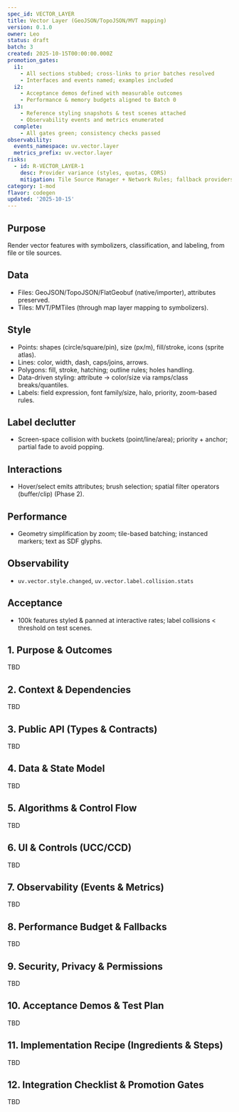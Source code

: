 ```yaml
---
spec_id: VECTOR_LAYER
title: Vector Layer (GeoJSON/TopoJSON/MVT mapping)
version: 0.1.0
owner: Leo
status: draft
batch: 3
created: 2025-10-15T00:00:00.000Z
promotion_gates:
  i1:
    - All sections stubbed; cross-links to prior batches resolved
    - Interfaces and events named; examples included
  i2:
    - Acceptance demos defined with measurable outcomes
    - Performance & memory budgets aligned to Batch 0
  i3:
    - Reference styling snapshots & test scenes attached
    - Observability events and metrics enumerated
  complete:
    - All gates green; consistency checks passed
observability:
  events_namespace: uv.vector.layer
  metrics_prefix: uv.vector.layer
risks:
  - id: R-VECTOR_LAYER-1
    desc: Provider variance (styles, quotas, CORS)
    mitigation: Tile Source Manager + Network Rules; fallback providers and offline cache
category: 1-mod
flavor: codegen
updated: '2025-10-15'
---
```


## Purpose
Render vector features with symbolizers, classification, and labeling, from file or tile sources.

## Data
- Files: GeoJSON/TopoJSON/FlatGeobuf (native/importer), attributes preserved.
- Tiles: MVT/PMTiles (through map layer mapping to symbolizers).

## Style
- Points: shapes (circle/square/pin), size (px/m), fill/stroke, icons (sprite atlas).
- Lines: color, width, dash, caps/joins, arrows.
- Polygons: fill, stroke, hatching; outline rules; holes handling.
- Data-driven styling: attribute → color/size via ramps/class breaks/quantiles.
- Labels: field expression, font family/size, halo, priority, zoom-based rules.

## Label declutter
- Screen-space collision with buckets (point/line/area); priority + anchor; partial fade to avoid popping.

## Interactions
- Hover/select emits attributes; brush selection; spatial filter operators (buffer/clip) (Phase 2).

## Performance
- Geometry simplification by zoom; tile-based batching; instanced markers; text as SDF glyphs.

## Observability
- `uv.vector.style.changed`, `uv.vector.label.collision.stats`

## Acceptance
- 100k features styled & panned at interactive rates; label collisions < threshold on test scenes.

## 1. Purpose & Outcomes
TBD


## 2. Context & Dependencies
TBD


## 3. Public API (Types & Contracts)
TBD


## 4. Data & State Model
TBD


## 5. Algorithms & Control Flow
TBD


## 6. UI & Controls (UCC/CCD)
TBD


## 7. Observability (Events & Metrics)
TBD


## 8. Performance Budget & Fallbacks
TBD


## 9. Security, Privacy & Permissions
TBD


## 10. Acceptance Demos & Test Plan
TBD


## 11. Implementation Recipe (Ingredients & Steps)
TBD


## 12. Integration Checklist & Promotion Gates
TBD
